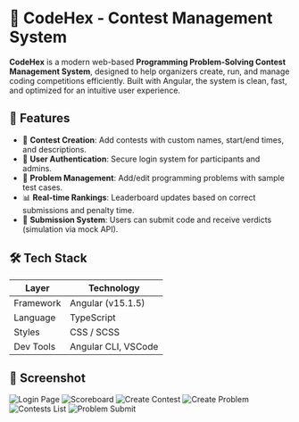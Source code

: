 # 🧠 CodeHex - Contest Management System

**CodeHex** is a modern web-based **Programming Problem-Solving Contest Management System**, designed to help organizers create, run, and manage coding competitions efficiently. Built with Angular, the system is clean, fast, and optimized for an intuitive user experience.

## 🚀 Features

- 📝 **Contest Creation**: Add contests with custom names, start/end times, and descriptions.
- 🔐 **User Authentication**: Secure login system for participants and admins.
- 📄 **Problem Management**: Add/edit programming problems with sample test cases.
- 📊 **Real-time Rankings**: Leaderboard updates based on correct submissions and penalty time.
- 🧪 **Submission System**: Users can submit code and receive verdicts (simulation via mock API).

## 🛠 Tech Stack

| Layer        | Technology        |
|--------------|-------------------|
| Framework    | Angular (v15.1.5) |
| Language     | TypeScript        |
| Styles       | CSS / SCSS        |
| Dev Tools    | Angular CLI, VSCode |


## 📸 Screenshot
![Login Page](https://imgur.com/sS0eyid)
![Scoreboard](https://imgur.com/at1LokM)
![Create Contest](https://imgur.com/lNn22bR)
![Create Problem](https://imgur.com/ecDol3a)
![Contests List](https://imgur.com/rnM0f9k)
![Problem Submit](https://imgur.com/WCGPj95)


